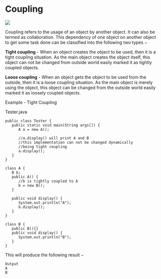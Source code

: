 # Coupling

<img src="https://cdn.educba.com/academy/wp-content/uploads/2021/05/Coupling-in-Java.jpg">

Coupling refers to the usage of an object by another object. It can also be termed as collaboration. This dependency of one object on another object to get some task done can be classified into the following two types −



**Tight coupling** - When an object creates the object to be used, then it is a tight coupling situation. As the main object creates the object itself, this object can not be changed from outside world easily marked it as tightly coupled objects.

**Loose coupling** - When an object gets the object to be used from the outside, then it is a loose coupling situation. As the main object is merely using the object, this object can be changed from the outside world easily marked it as loosely coupled objects.



Example - Tight Coupling

Tester.java
```
public class Tester {
   public static void main(String args[]) {
      A a = new A();

      //a.display() will print A and B
      //this implementation can not be changed dynamically
      //being tight coupling
      a.display();
   }
}

class A {
   B b;
   public A() {
      //b is tightly coupled to A
      b = new B();
   }

   public void display() {
      System.out.println("A");
      b.display();
   }
}

class B {    
   public B(){}
   public void display() {
      System.out.println("B");
   }
}
```
This will produce the following result −
```
Output
A
B
```
